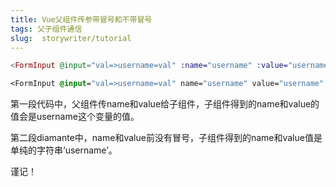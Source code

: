 ```yaml
---
title: Vue父组件传参带冒号和不带冒号
tags: 父子组件通信
slug:  storywriter/tutorial
---
```



``` elixir
<FormInput @input="val=>username=val" :name="username" :value="username" placeholder="Username" />
```

``` css
<FormInput @input="val=>username=val" name="username" value="username" placeholder="Username" />
```
第一段代码中，父组件传name和value给子组件，子组件得到的name和value的值会是username这个变量的值。

第二段diamante中，name和value前没有冒号，子组件得到的name和value值是单纯的字符串‘username’。

谨记！